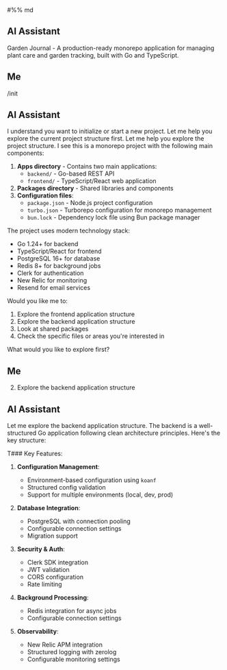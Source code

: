 #%% md
## AI Assistant
Garden Journal - A production-ready monorepo application for managing plant care and garden tracking, built with Go and TypeScript.

## Me
/init

## AI Assistant
I understand you want to initialize or start a new project. Let me help you explore the current project structure first. Let me help you explore the project structure. I see this is a monorepo project with the following main components:

1. **Apps directory** - Contains two main applications:
   - `backend/` - Go-based REST API
   - `frontend/` - TypeScript/React web application
2. **Packages directory** - Shared libraries and components
3. **Configuration files**:
   - `package.json` - Node.js project configuration
   - `turbo.json` - Turborepo configuration for monorepo management
   - `bun.lock` - Dependency lock file using Bun package manager

The project uses modern technology stack:
- Go 1.24+ for backend
- TypeScript/React for frontend
- PostgreSQL 16+ for database
- Redis 8+ for background jobs
- Clerk for authentication
- New Relic for monitoring
- Resend for email services

Would you like me to:
1. Explore the frontend application structure
2. Explore the backend application structure
3. Look at shared packages
4. Check the specific files or areas you're interested in

What would you like to explore first?

## Me
2. Explore the backend application structure

## AI Assistant
Let me explore the backend application structure. The backend is a well-structured Go application following clean architecture principles. Here's the key structure:

T### Key Features:

1. **Configuration Management**:
   - Environment-based configuration using `koanf`
   - Structured config validation
   - Support for multiple environments (local, dev, prod)

2. **Database Integration**:
   - PostgreSQL with connection pooling
   - Configurable connection settings
   - Migration support

3. **Security & Auth**:
   - Clerk SDK integration
   - JWT validation
   - CORS configuration
   - Rate limiting

4. **Background Processing**:
   - Redis integration for async jobs
   - Configurable connection settings

5. **Observability**:
   - New Relic APM integration
   - Structured logging with zerolog
   - Configurable monitoring settings
